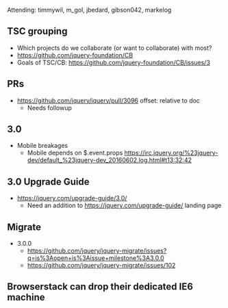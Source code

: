 Attending: timmywil, m_gol, jbedard, gibson042, markelog

## TSC grouping
* Which projects do we collaborate (or want to collaborate) with most?
* https://github.com/jquery-foundation/CB 
* Goals of TSC/CB: https://github.com/jquery-foundation/CB/issues/3 

## PRs
* https://github.com/jquery/jquery/pull/3096 offset: relative to doc
  - Needs followup

## 3.0
* Mobile breakages
  - Mobile depends on $.event.props https://irc.jquery.org/%23jquery-dev/default_%23jquery-dev_20160602.log.html#t13:32:42 

## 3.0 Upgrade Guide
* https://jquery.com/upgrade-guide/3.0/ 
  - Need an addition to https://jquery.com/upgrade-guide/ landing page

## Migrate
* 3.0.0
  - https://github.com/jquery/jquery-migrate/issues?q=is%3Aopen+is%3Aissue+milestone%3A3.0.0 
  - https://github.com/jquery/jquery-migrate/issues/102

## Browserstack can drop their dedicated IE6 machine
